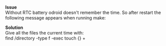 **Issue**  
Without RTC battery odroid doesn't remember the time. So after restart the following message appears when running make:

**Solution**  
Give all the files the current time with:  
find /directory -type f -exec touch {} +
